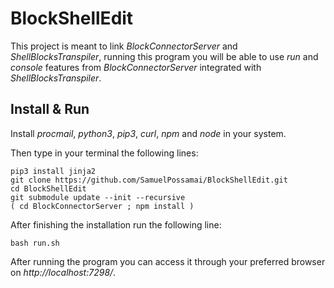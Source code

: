 # BlockShellEdit

This project is meant to link _BlockConnectorServer_ and 
_ShellBlocksTranspiler_, running this program you will be able to use
_run_ and _console_ features from _BlockConnectorServer_ integrated with
_ShellBlocksTranspiler_.

## Install & Run

Install _procmail_, _python3_, _pip3_, _curl_, _npm_ and _node_ in your 
system.

Then type in your terminal the following lines:

```
pip3 install jinja2
git clone https://github.com/SamuelPossamai/BlockShellEdit.git
cd BlockShellEdit
git submodule update --init --recursive
( cd BlockConnectorServer ; npm install )
```

After finishing the installation run the following line:

```
bash run.sh
```

After running the program you can access it through your preferred browser
on _http://localhost:7298/_.
